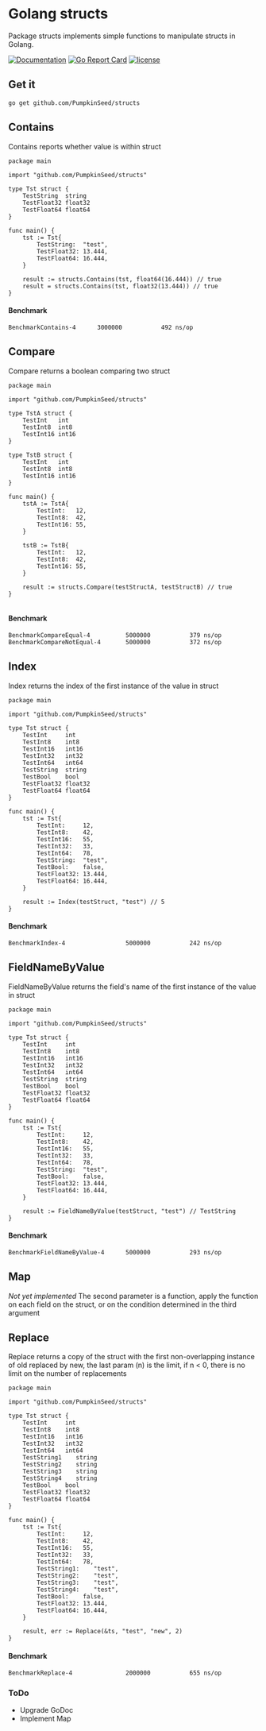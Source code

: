 # Golang structs
Package structs implements simple functions to manipulate structs in Golang.

[![Documentation](https://godoc.org/github.com/PumpkinSeed/structs?status.svg)](https://godoc.org/github.com/PumpkinSeed/structs) 
[![Go Report Card](https://goreportcard.com/badge/github.com/PumpkinSeed/structs)](https://goreportcard.com/report/github.com/PumpkinSeed/structs)
[![license](https://img.shields.io/github/license/yangwenmai/how-to-add-badge-in-github-readme.svg?maxAge=2592000)](github.com/PumpkinSeed/structs/LICENSE.md)


## Get it

```
go get github.com/PumpkinSeed/structs
```

## Contains
Contains reports whether value is within struct

```
package main

import "github.com/PumpkinSeed/structs"

type Tst struct {
    TestString  string
    TestFloat32 float32
    TestFloat64 float64
}

func main() {
    tst := Tst{
        TestString:  "test",
        TestFloat32: 13.444,
        TestFloat64: 16.444,
    }

    result := structs.Contains(tst, float64(16.444)) // true
    result = structs.Contains(tst, float32(13.444)) // true
}
```

#### Benchmark

```
BenchmarkContains-4   	 3000000	       492 ns/op
```

## Compare
Compare returns a boolean comparing two struct

```
package main

import "github.com/PumpkinSeed/structs"

type TstA struct {
	TestInt   int
	TestInt8  int8
	TestInt16 int16
}

type TstB struct {
	TestInt   int
	TestInt8  int8
	TestInt16 int16
}

func main() {
    tstA := TstA{
        TestInt:   12,
	    TestInt8:  42,
	    TestInt16: 55,
    }

    tstB := TstB{
        TestInt:   12,
	    TestInt8:  42,
	    TestInt16: 55,
    }

    result := structs.Compare(testStructA, testStructB) // true
}


```

#### Benchmark

```
BenchmarkCompareEqual-4      	 5000000	       379 ns/op
BenchmarkCompareNotEqual-4   	 5000000	       372 ns/op
```

## Index
Index returns the index of the first instance of the value in struct

```
package main

import "github.com/PumpkinSeed/structs"

type Tst struct {
    TestInt     int
	TestInt8    int8
	TestInt16   int16
	TestInt32   int32
	TestInt64   int64
	TestString  string
	TestBool    bool
	TestFloat32 float32
	TestFloat64 float64
}

func main() {
    tst := Tst{
        TestInt:     12,
		TestInt8:    42,
		TestInt16:   55,
		TestInt32:   33,
		TestInt64:   78,
		TestString:  "test",
		TestBool:    false,
		TestFloat32: 13.444,
		TestFloat64: 16.444,
    }

    result := Index(testStruct, "test") // 5
}
```

#### Benchmark

```
BenchmarkIndex-4             	 5000000	       242 ns/op
```

## FieldNameByValue
FieldNameByValue returns the field's name of the first instance of the value in struct

```
package main

import "github.com/PumpkinSeed/structs"

type Tst struct {
    TestInt     int
	TestInt8    int8
	TestInt16   int16
	TestInt32   int32
	TestInt64   int64
	TestString  string
	TestBool    bool
	TestFloat32 float32
	TestFloat64 float64
}

func main() {
    tst := Tst{
        TestInt:     12,
		TestInt8:    42,
		TestInt16:   55,
		TestInt32:   33,
		TestInt64:   78,
		TestString:  "test",
		TestBool:    false,
		TestFloat32: 13.444,
		TestFloat64: 16.444,
    }

    result := FieldNameByValue(testStruct, "test") // TestString
}
```

#### Benchmark

```
BenchmarkFieldNameByValue-4   	 5000000	       293 ns/op
```

## Map
_Not yet implemented_
The second parameter is a function, apply the function on each field on the struct, or on the condition determined in the third argument

## Replace
Replace returns a copy of the struct with the first non-overlapping instance of old replaced by new, the last param (n) is the limit, if n < 0, there is no limit on the number of replacements

```
package main

import "github.com/PumpkinSeed/structs"

type Tst struct {
    TestInt     int
	TestInt8    int8
	TestInt16   int16
	TestInt32   int32
	TestInt64   int64
	TestString1    string
	TestString2    string
	TestString3    string
	TestString4    string
	TestBool    bool
	TestFloat32 float32
	TestFloat64 float64
}

func main() {
    tst := Tst{
        TestInt:     12,
		TestInt8:    42,
		TestInt16:   55,
		TestInt32:   33,
		TestInt64:   78,
		TestString1:    "test",
		TestString2:    "test",
		TestString3:    "test",
		TestString4:    "test",
		TestBool:    false,
		TestFloat32: 13.444,
		TestFloat64: 16.444,
    }

    result, err := Replace(&ts, "test", "new", 2)
}
```

#### Benchmark

```
BenchmarkReplace-4            	 2000000	       655 ns/op
```

### ToDo
- Upgrade GoDoc
- Implement Map
